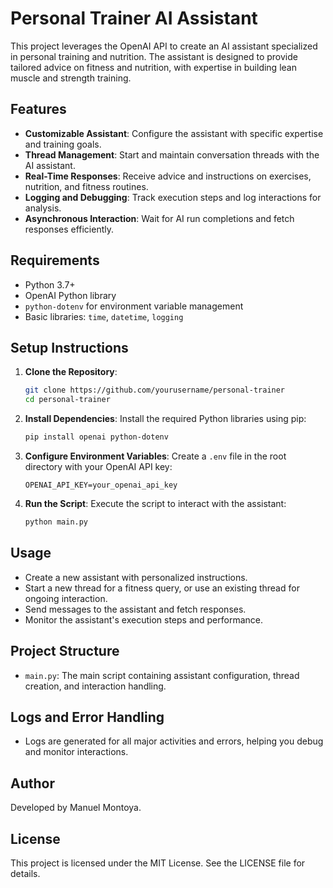 
# Personal Trainer AI Assistant

This project leverages the OpenAI API to create an AI assistant specialized in personal training and nutrition. The assistant is designed to provide tailored advice on fitness and nutrition, with expertise in building lean muscle and strength training.

## Features

- **Customizable Assistant**: Configure the assistant with specific expertise and training goals.
- **Thread Management**: Start and maintain conversation threads with the AI assistant.
- **Real-Time Responses**: Receive advice and instructions on exercises, nutrition, and fitness routines.
- **Logging and Debugging**: Track execution steps and log interactions for analysis.
- **Asynchronous Interaction**: Wait for AI run completions and fetch responses efficiently.

## Requirements

- Python 3.7+
- OpenAI Python library
- `python-dotenv` for environment variable management
- Basic libraries: `time`, `datetime`, `logging`

## Setup Instructions

1. **Clone the Repository**:
   ```bash
   git clone https://github.com/yourusername/personal-trainer
   cd personal-trainer
   ```

2. **Install Dependencies**:
   Install the required Python libraries using pip:
   ```bash
   pip install openai python-dotenv
   ```

3. **Configure Environment Variables**:
   Create a `.env` file in the root directory with your OpenAI API key:
   ```
   OPENAI_API_KEY=your_openai_api_key
   ```

4. **Run the Script**:
   Execute the script to interact with the assistant:
   ```bash
   python main.py
   ```

## Usage

- Create a new assistant with personalized instructions.
- Start a new thread for a fitness query, or use an existing thread for ongoing interaction.
- Send messages to the assistant and fetch responses.
- Monitor the assistant's execution steps and performance.

## Project Structure

- `main.py`: The main script containing assistant configuration, thread creation, and interaction handling.

## Logs and Error Handling

- Logs are generated for all major activities and errors, helping you debug and monitor interactions.

## Author

Developed by Manuel Montoya.

## License

This project is licensed under the MIT License. See the LICENSE file for details.

